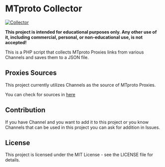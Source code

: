 # MTproto Collector
[![Collector](https://github.com/yebekhe/MTProtoCollector/actions/workflows/MTprotoCollector.yml/badge.svg)](https://github.com/yebekhe/MTProtoCollector/actions/workflows/MTprotoCollector.yml)

<b>This project is intended for educational purposes only. Any other use of it, including commercial, personal, or non-educational use, is not accepted!</b>

This is a PHP script that collects MTproto Proxies links from various Channels and saves them to a JSON file.

## Proxies Sources
This project currently utilizes Channels as the source of MTproto Proxies.

You can check for sources in [here](https://raw.githubusercontent.com/yebekhe/MTProtoCollector/main/modules/config.php)

## Contribution
If you have Channel and you want to add it to this project or you know Channels that can be used in this project you can ask for addition in Issues.

## License
This project is licensed under the MIT License - see the LICENSE file for details.
